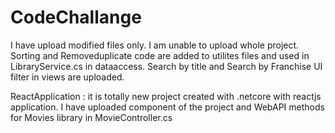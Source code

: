 # CodeChallange

I have upload modified files only. I am unable to upload whole project.
Sorting and Removeduplicate code are added to utilites files and used in LibraryService.cs in dataaccess.
Search by title and Search by Franchise UI filter in views are uploaded.


ReactApplication : it is totally new project created with .netcore with reactjs application. I have uploaded component of the project
and WebAPI methods for Movies library  in MovieController.cs

